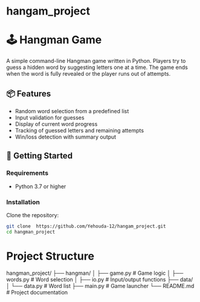 ﻿# hangam_project
# 🕹️ Hangman Game

A simple command-line Hangman game written in Python. Players try to guess a hidden word by suggesting letters one at a time. The game ends when the word is fully revealed or the player runs out of attempts.

## 📦 Features

- Random word selection from a predefined list
- Input validation for guesses
- Display of current word progress
- Tracking of guessed letters and remaining attempts
- Win/loss detection with summary output

## 🚀 Getting Started

### Requirements

- Python 3.7 or higher

### Installation

Clone the repository:

```bash
git clone  https://github.com/Yehouda-12/hangam_project.git
cd hangman_project
```

# Project Structure
hangman_project/
├── hangman/
│   ├── game.py          # Game logic
│   ├── words.py         # Word selection
│   ├── io.py            # Input/output functions
├── data/
│   └── data.py          # Word list
├── main.py              # Game launcher
└── README.md            # Project documentation



